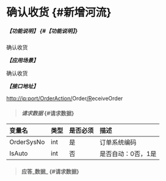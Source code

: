 # 确认收货 {#新增河流}

##### _【功能说明】_ {#【功能说明】}

确认收货

_**【应用场景】**_

确认收货

_**【接口地址】**_

[http://ip:port/OrderAction/](http://ip:port/HMAction/River/AddRiver)Order[/R](http://ip:port/HMAction/River/AddRiver)eceiveOrder

> #### _请求数据_ {#请求数据}

| 变量名 | 类型 | 是否必须 | 描述 |
| :--- | :--- | :--- | :--- |
| OrderSysNo | int | 是 | 订单系统编码 |
| IsAuto | int | 否 | 是否自动：0否，1是 |

> #### 应答_数据_ {#请求数据}



